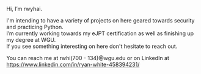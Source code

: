 Hi, I’m rwyhai.

I'm intending to have a variety of projects on here geared towards security and practicing Python.  
I’m currently working towards my eJPT certification as well as finishing up my degree at WGU.  
If you see something interesting on here don't hesitate to reach out. 

You can reach me at rwhi(700 - 134)@wgu.edu or on LinkedIn at https://www.linkedin.com/in/ryan-white-458394231/

